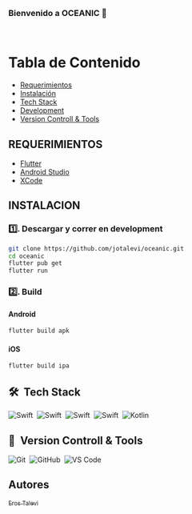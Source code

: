 &emsp;
<h3 align="left">Bienvenido a OCEANIC 👋</h3>
&emsp;

# Tabla de Contenido
- [Requerimientos](#requerimientos)
- [Instalación](#instalación)
- [Tech Stack](#tech-stack)
- [Development](#development)
- [Version Controll & Tools](#version-controll--tools)


## REQUERIMIENTOS

- [Flutter](https://flutter.com)
- [Android Studio](https://developer.android.com/studio)
- [XCode](https://developer.apple.com/xcode/)

## INSTALACION

### :one:. Descargar y correr en development

```bash
git clone https://github.com/jotalevi/oceanic.git
cd oceanic
flutter pub get
flutter run
```

### :two:. Build

#### Android
```bash
flutter build apk
```

#### iOS
```bash
flutter build ipa
```

## 🛠 &nbsp;Tech Stack
![Swift](https://img.shields.io/badge/flutter-blue)&nbsp;
![Swift](https://img.shields.io/badge/dart-blue)&nbsp;
![Swift](https://img.shields.io/badge/firebase-blue)&nbsp;
![Swift](https://img.shields.io/badge/swift-orange)&nbsp;
![Kotlin](https://img.shields.io/badge/kotlin-orange)&nbsp;


## 🧰 &nbsp;Version Controll & Tools 

![Git](https://img.shields.io/badge/git-%23F05033.svg?style=for-the-badge&logo=git&logoColor=white)&nbsp;
![GitHub](https://img.shields.io/badge/github-%23121011.svg?style=for-the-badge&logo=github&logoColor=white)&nbsp;
![VS Code](https://img.shields.io/badge/Visual%20Studio%20Code-0078d7.svg?style=for-the-badge&logo=visual-studio-code&logoColor=white)&nbsp;

## Autores
[<sub>Eros Talevi</sub>](https://github.com/jotalevi)
